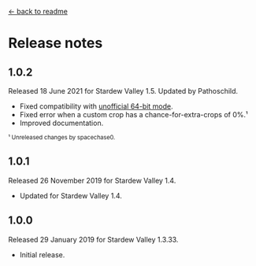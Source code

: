 ﻿﻿[← back to readme](README.md)

# Release notes
## 1.0.2
Released 18 June 2021 for Stardew Valley 1.5. Updated by Pathoschild.

* Fixed compatibility with [unofficial 64-bit mode](https://stardewvalleywiki.com/Modding:Migrate_to_64-bit_on_Windows).
* Fixed error when a custom crop has a chance-for-extra-crops of 0%.¹
* Improved documentation.

<sup>¹ Unreleased changes by spacechase0.</sup>

## 1.0.1
Released 26 November 2019 for Stardew Valley 1.4.

* Updated for Stardew Valley 1.4.

## 1.0.0
Released 29 January 2019 for Stardew Valley 1.3.33.

* Initial release.
